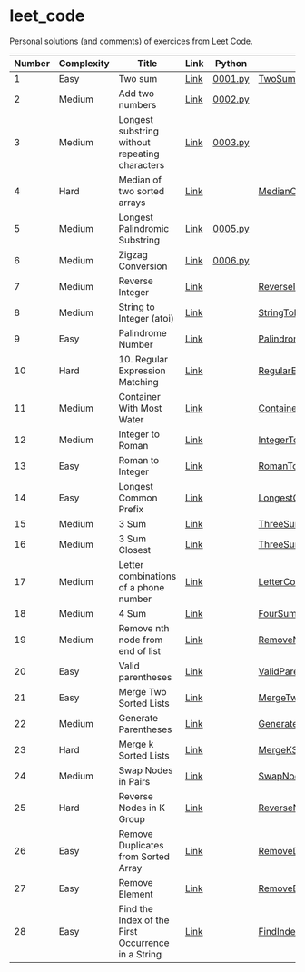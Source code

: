 # leet_code

Personal solutions (and comments) of exercices from [Leet Code](https://leetcode.com).

| Number | Complexity | Title                                              | Link                                                                                              | Python                                       | Scala                                                                                                    |
|--------|------------|----------------------------------------------------|---------------------------------------------------------------------------------------------------|----------------------------------------------|----------------------------------------------------------------------------------------------------------|
| 1      | Easy       | Two sum                                            | [Link](https://leetcode.com/problems/two-sum/description/)                                        | [0001.py](../master/src/main/python/0001.py) | [TwoSum.scala](../master/src/main/scala/TwoSum.scala)                                                    |
| 2      | Medium     | Add two numbers                                    | [Link](https://leetcode.com/problems/add-two-numbers/description/)                                | [0002.py](../master/src/main/python/0002.py) | []()                                                                                                     |
| 3      | Medium     | Longest substring without repeating characters     | [Link](https://leetcode.com/problems/longest-substring-without-repeating-characters/description/) | [0003.py](../master/src/main/python/0003.py) | []()                                                                                                     |
| 4      | Hard       | Median of two sorted arrays                        | [Link](https://leetcode.com/problems/median-of-two-sorted-arrays/description/)                    | [](../master/src/main/python/0004.py)        | [MedianOfTwoSortedArrays.scala](../master/src/main/scala/MedianOfTwoSortedArrays.scala)                  |
| 5      | Medium     | Longest Palindromic Substring                      | [Link](https://leetcode.com/problems/longest-substring-without-repeating-characters/description/) | [0005.py](../master/src/main/python/0005.py) | []()                                                                                                     |
| 6      | Medium     | Zigzag Conversion                                  | [Link](https://leetcode.com/problems/zigzag-conversion/description/)                              | [0006.py](../master/src/main/python/0006.py) | []()                                                                                                     |
| 7      | Medium     | Reverse Integer                                    | [Link](https://leetcode.com/problems/reverse-integer)                                             | [](../master/src/main/python/0007.py)        | [ReverseInteger.scala](../master/src/main/scala/ReverseInteger.scala)                                    |
| 8      | Medium     | String to Integer (atoi)                           | [Link](https://leetcode.com/problems/string-to-integer-atoi)                                      | [](../master/src/main/python/0008.py)        | [StringToInteger.scala](../master/src/main/scala/StringToInteger.scala)                                  |
| 9      | Easy       | Palindrome Number                                  | [Link](https://leetcode.com/problems/palindrome-number/description/)                              | [](../master/src/main/python/0009.py)        | [PalindromeNumber.scala](../master/src/main/scala/PalindromeNumber.scala)                                |
| 10     | Hard       | 10. Regular Expression Matching                    | [Link](https://leetcode.com/problems/regular-expression-matching/description/)                                   | [](../master/src/main/python/0010.py)        | [RegularExpressionMatching.scala](../master/src/main/scala/RegularExpressionMatching.scala)              |
| 11     | Medium     | Container With Most Water                          | [Link](https://leetcode.com/problems/container-with-most-water)                                   | [](../master/src/main/python/0011.py)        | [ContainerWithMostWater.scala](../master/src/main/scala/ContainerWithMostWater.scala)                    |
| 12     | Medium     | Integer to Roman                                   | [Link](https://leetcode.com/problems/integer-to-roman/description/)                               | [](../master/src/main/python/0012.py)        | [IntegerToRoman.scala](../master/src/main/scala/IntegerToRoman.scala)                                    |
| 13     | Easy       | Roman to Integer                                   | [Link](https://leetcode.com/problems/roman-to-integer/description)                                | [](../master/src/main/python/0013.py)        | [RomanToInteger.scala](../master/src/main/scala/RomanToInteger.scala)                                    |
| 14     | Easy       | Longest Common Prefix                              | [Link](https://leetcode.com/problems/longest-common-prefix/description)                           | [](../master/src/main/python/0014.py)        | [LongestCommonPrefix.scala](../master/src/main/scala/LongestCommonPrefix.scala)                          |
| 15     | Medium     | 3 Sum                                              | [Link](https://leetcode.com/problems/3sum/description)                                            | [](../master/src/main/python/0015.py)        | [ThreeSum.scala](../master/src/main/scala/ThreeSum.scala)                                                |
| 16     | Medium     | 3 Sum Closest                                      | [Link](https://leetcode.com/problems/3sum-closest/description)                                    | [](../master/src/main/python/0016.py)        | [ThreeSumClosest.scala](../master/src/main/scala/ThreeSumClosest.scala)                                  |
| 17     | Medium     | Letter combinations of a phone number              | [Link](https://leetcode.com/problems/letter-combinations-of-a-phone-number/description/)          | [](../master/src/main/python/0017.py)        | [LetterCombinationsOfAPhoneNumber.scala](../master/src/main/scala/LetterCombinationsOfAPhoneNumber.scala) |
| 18     | Medium     | 4 Sum                                              | [Link](https://leetcode.com/problems/4sum/description/)                                           | [](../master/src/main/python/0018.py)        | [FourSum.scala](../master/src/main/scala/FourSum.scala)                                                  |
| 19     | Medium     | Remove nth node from end of list                   | [Link](https://leetcode.com/problems/remove-nth-node-from-end-of-list/description/)               | [](../master/src/main/python/0019.py)        | [RemoveNthNodeFromEndOfList.scala](../master/src/main/scala/RemoveNthNodeFromEndOfList.scala)            |
| 20     | Easy       | Valid parentheses                                  | [Link](https://leetcode.com/problems/valid-parentheses/description)                               | [](../master/src/main/python/0020.py)        | [ValidParentheses.scala](../master/src/main/scala/ValidParentheses.scala)                                |
| 21     | Easy       | Merge Two Sorted Lists                             | [Link](https://leetcode.com/problems/merge-two-sorted-lists/description)                          | [](../master/src/main/python/0021.py)        | [MergeTwoSortedLists.scala](../master/src/main/scala/MergeTwoSortedLists.scala)                          |
| 22     | Medium     | Generate Parentheses                               | [Link](https://leetcode.com/problems/generate-parentheses/description/)                          | [](../master/src/main/python/0022.py)        | [GenerateParentheses.scala](../master/src/main/scala/GenerateParentheses.scala)                          |
| 23     | Hard       | Merge k Sorted Lists                               | [Link](https://leetcode.com/problems/merge-k-sorted-lists/description/)                          | [](../master/src/main/python/0023.py)        | [MergeKSortedLists.scala](../master/src/main/scala/MergeKSortedLists.scala)                              |
| 24     | Medium     | Swap Nodes in Pairs                                | [Link](https://leetcode.com/problems/swap-nodes-in-pairs/description/)                          | [](../master/src/main/python/0024.py)        | [SwapNodesInPairs.scala](../master/src/main/scala/SwapNodesInPairs.scala)                                |
| 25     | Hard       | Reverse Nodes in K Group                           | [Link](https://leetcode.com/problems/reverse-nodes-in-k-group/description/)                          | [](../master/src/main/python/0025.py)        | [ReverseNodesInKGroup.scala](../master/src/main/scala/ReverseNodesInKGroup.scala)                            |
| 26     | Easy       | Remove Duplicates from Sorted Array                | [Link](https://leetcode.com/problems/remove-duplicates-from-sorted-array/description)             | [](../master/src/main/python/0026.py)        | [RemoveDuplicatesFromSortedArray.scala](../master/src/main/scala/RemoveDuplicatesFromSortedArray.scala)  |
| 27     | Easy       | Remove Element                                     | [Link](https://leetcode.com/problems/remove-element/description)                                  | [](../master/src/main/python/0027.py)        | [RemoveElement.scala](../master/src/main/scala/RemoveElement.scala)                                      |
| 28     | Easy       | Find the Index of the First Occurrence in a String | [Link](https://leetcode.com/problems/find-the-index-of-the-first-occurrence-in-a-string/description/)                                  | [](../master/src/main/python/0028.py)        | [FindIndexFirstOccurrenceString.scala](../master/src/main/scala/FindIndexFirstOccurrenceString.scala)    |